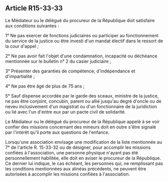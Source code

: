 Article R15-33-33
----
Le Médiateur ou le délégué du procureur de la République doit satisfaire aux
conditions suivantes :

1° Ne pas exercer de fonctions judiciaires ou participer au fonctionnement du
service de la justice ou être investi d'un mandat électif dans le ressort de la
cour d'appel ;

2° Ne pas avoir fait l'objet d'une condamnation, incapacité ou déchéance
mentionnée sur le bulletin n° 2 du casier judiciaire ;

3° Présenter des garanties de compétence, d'indépendance et d'impartialité ;

4° Ne pas être âgé de plus de 75 ans ;

5° Sauf dispense accordée par le garde des sceaux, ministre de la justice, ne
pas être conjoint, concubin, parent ou allié jusqu'au degré d'oncle ou de neveu
inclusivement d'un magistrat ou d'un fonctionnaire de la juridiction ou lié avec
l'un d'entre eux par un pacte civil de solidarité.

Le Médiateur ou le délégué du procureur de la République appelé à se voir
confier des missions concernant des mineurs doit en outre s'être signalé par
l'intérêt qu'il porte aux questions de l'enfance.

Lorsqu'une association envisage une modification de la liste mentionnée au 7° de
l'article R. 15-33-32 ou de désigner, pour accomplir les missions confiées à
l'association, une personne physique n'ayant pas été personnellement habilitée,
elle doit en aviser le procureur de la République. Ce dernier lui indique, le
cas échéant, les personnes qui, ne remplissant pas les conditions mentionnées
aux alinéas précédents, ne peuvent être autorisées à accomplir les missions
confiées à l'association.
